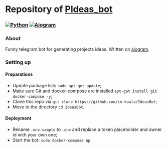 # Repository of [PIdeas_bot](https://t.me/pideas_bot)

### [![Python](https://img.shields.io/badge/Python-3.9%2B-blue)](https://www.python.org/downloads/)  [![Aiogram](https://img.shields.io/badge/aiogram-2.15-blue)](https://pypi.org/project/aiogram/) 

### About
Funny telegram bot for generating projects ideas. Written on [aiogram](https://github.com/aiogram/aiogram).

### Setting up

#### Preparations
- Update package lists `sudo apt-get update`;
- Make sure Git and docker-compose are installed `apt-get install git docker-compose -y`;
- Clone this repo via `git clone https://github.com/im-koala/IdeasBot`;
- Move to the directory `cd IdeasBot`.

#### Deployment
- Rename `.env.sample` to `.env` and replace a token placeholder and owner id with your own one;
- Start the bot: `sudo docker-compose up`.
